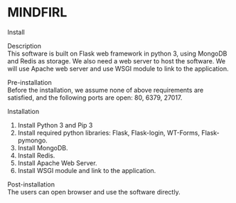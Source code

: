 # MINDFIRL

Install

Description  
This software is built on Flask web framework in python 3, using MongoDB and Redis as storage. We also need a web server to host the software. We will use Apache web server and use WSGI module to link to the application.

Pre-installation  
Before the installation, we assume none of above requirements are satisfied, and the following ports are open: 80, 6379, 27017.

Installation
1. Install Python 3 and Pip 3
2. Install required python libraries: Flask, Flask-login, WT-Forms, Flask-pymongo.
3. Install MongoDB.
4. Install Redis.
5. Install Apache Web Server.
6. Install WSGI module and link to the application.

Post-installation  
The users can open browser and use the software directly.
